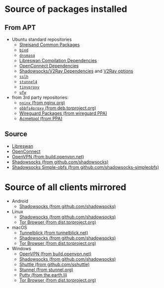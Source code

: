 # Source of packages installed

## From APT

- Ubuntu standard repositories
  - [Streisand Common Packages](https://github.com/StreisandEffect/streisand/blob/master/playbooks/roles/common/vars/main.yml)
  - [`bind`](https://github.com/StreisandEffect/streisand/blob/master/playbooks/roles/dnsmasq/tasks/main.yml)
  - [`dnsmasq`](https://github.com/StreisandEffect/streisand/blob/master/playbooks/roles/dnsmasq/tasks/main.yml)
  - [Libreswan Compilation Dependencies](https://github.com/StreisandEffect/streisand/blob/master/playbooks/roles/l2tp-ipsec/vars/main.yml)
  - [OpenConnect Dependencies](https://github.com/StreisandEffect/streisand/blob/master/playbooks/roles/openconnect/vars/main.yml)
  - [Shadowsocks/V2Ray Dependencies](https://github.com/StreisandEffect/streisand/blob/master/playbooks/roles/shadowsocks/vars/main.yml) and [V2Ray options](https://github.com/StreisandEffect/streisand/blob/master/playbooks/roles/shadowsocks/defaults/main.yml)
  - [`sslh`](https://github.com/StreisandEffect/streisand/blob/master/playbooks/roles/sslh/tasks/main.yml)
  - [`stunnel4`](https://github.com/StreisandEffect/streisand/blob/master/playbooks/roles/stunnel/tasks/main.yml)
  - [`tinyproxy`](https://github.com/StreisandEffect/streisand/blob/master/playbooks/roles/tinyproxy/tasks/main.yml)
  - [`ufw`](https://github.com/StreisandEffect/streisand/blob/master/playbooks/roles/ufw/tasks/main.yml)
- from 3rd party repositories:
  - [`nginx` (from nginx.org)](https://github.com/StreisandEffect/streisand/blob/master/playbooks/roles/nginx/tasks/main.yml)
  - [`obbfs4proxy` (from deb.torproject.org)](https://github.com/StreisandEffect/streisand/blob/master/playbooks/roles/tor-bridge/tasks/main.yml)
  - [Wireguard Packages (from wireguard PPA)](https://github.com/StreisandEffect/streisand/blob/master/playbooks/roles/wireguard/tasks/install.yml)
  - [Acmetool (from PPA)](https://github.com/StreisandEffect/streisand/blob/master/playbooks/roles/lets-encrypt/tasks/install.yml)

## Source
- [Libreswan](https://github.com/StreisandEffect/streisand/blob/master/playbooks/roles/l2tp-ipsec/vars/main.yml)
- [OpenConnect](https://github.com/StreisandEffect/streisand/blob/master/playbooks/roles/openconnect/vars/main.yml)
- [OpenVPN (from build.openvpn.net)](https://github.com/StreisandEffect/streisand/blob/master/playbooks/roles/openvpn/vars/mirror.yml)
- [Shadowsocks (from github.com/shadowsocks)](https://github.com/StreisandEffect/streisand/blob/master/playbooks/roles/shadowsocks/tasks/main.yml)
- [Shadowsocks Simple-obfs (from github.com/shadowsocks-simpleobfs)](https://github.com/StreisandEffect/streisand/blob/master/playbooks/roles/shadowsocks/tasks/simple-obfs.yml)


# Source of all clients mirrored

- Android
  - [Shadowsocks (from github.com/shadowsocks)](https://github.com/StreisandEffect/streisand/blob/master/playbooks/roles/shadowsocks/vars/mirror.yml)
- Linux
  - [Shadowsocks (from github.com/shadowsocks)](https://github.com/StreisandEffect/streisand/blob/master/playbooks/roles/shadowsocks/vars/mirror.yml)
  - [Tor Browser (from dist.torproject.org)](https://github.com/StreisandEffect/streisand/blob/master/playbooks/roles/tor-bridge/vars/mirror-common.yml)
- macOS
  - [Tunnelblick (from tunnelblick.net)](https://github.com/StreisandEffect/streisand/blob/master/playbooks/roles/openvpn/vars/mirror.yml)
  - [Shadowsocks (from github.com/shadowsocks)](https://github.com/StreisandEffect/streisand/blob/master/playbooks/roles/shadowsocks/vars/mirror.yml)
  - [Tor Browser (from dist.torproject.org)](https://github.com/StreisandEffect/streisand/blob/master/playbooks/roles/tor-bridge/vars/mirror-common.yml)
- Windows
  - [OpenVPN (from build.openvpn.net)](https://github.com/StreisandEffect/streisand/blob/master/playbooks/roles/openvpn/vars/mirror.yml)
  - [Shadowsocks (from github.com/shadowsocks)](https://github.com/StreisandEffect/streisand/blob/master/playbooks/roles/shadowsocks/vars/mirror.yml)
  - [Shuttle (from github.com/sshuttle)](https://github.com/StreisandEffect/streisand/blob/master/playbooks/roles/streisand-mirror/vars/ssh.yml)
  - [Stunnel (from stunnel.org)](https://github.com/StreisandEffect/streisand/blob/master/playbooks/roles/stunnel/vars/mirror.yml)
  - [Putty (from the.earth.li)](https://github.com/StreisandEffect/streisand/blob/master/playbooks/roles/streisand-mirror/vars/ssh.yml)
  - [Tor Browser (from dist.torproject.org)](https://github.com/StreisandEffect/streisand/blob/master/playbooks/roles/tor-bridge/vars/mirror-common.yml)
